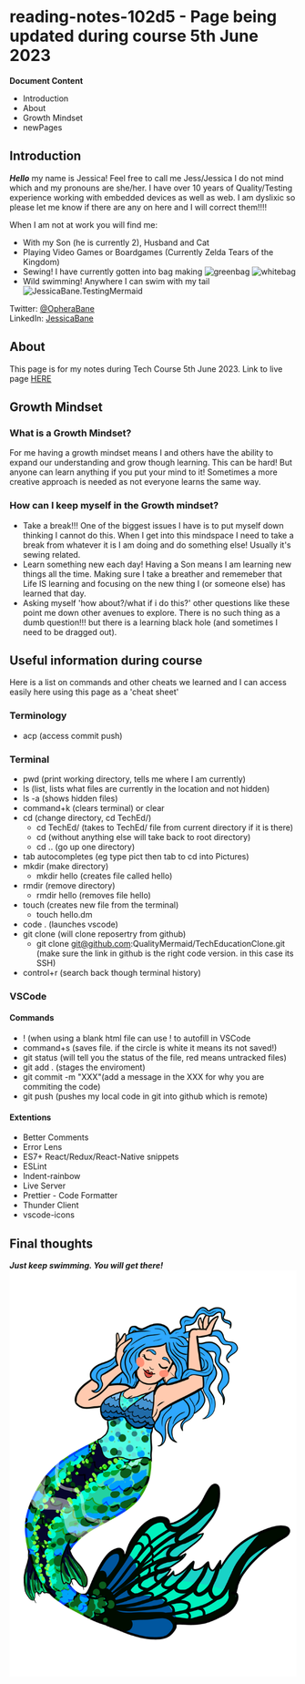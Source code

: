 # reading-notes-102d5 - Page being updated during course 5th June 2023

**Document Content**

- Introduction
- About
- Growth Mindset
- newPages

## Introduction

***Hello*** my name is Jessica! Feel free to call me Jess/Jessica I do not mind which and my pronouns are she/her.
I have over 10 years of Quality/Testing experience working with embedded devices as well as web.
I am dyslixic so please let me know if there are any on here and I will correct them!!!!

When I am not at work you will find me:
- With my Son (he is currently 2), Husband and Cat
- Playing Video Games or Boardgames (Currently Zelda Tears of the Kingdom)
- Sewing! I have currently gotten into bag making
![greenbag](20230525_164152.jpg) ![whitebag](20230528_204011.jpg)
- Wild swimming! Anywhere I can swim with my tail
![JessicaBane.TestingMermaid](https://pbs.twimg.com/profile_banners/2798096399/1566222131/1500x500)

Twitter: [@OpheraBane](https://twitter.com/OpheraBane)  
LinkedIn: [JessicaBane](https://www.linkedin.com/in/jessica-bane-testing-mermaid/)

## About

This page is for my notes during Tech Course 5th June 2023.
Link to live page [HERE](https://qualitymermaid.github.io/reading-notes-102db5/)

## Growth Mindset  

### What is a Growth Mindset?

For me having a growth mindset means I and others have the ability to expand our understanding and grow though learning. This can be hard! But anyone can learn anything if you put your mind to it! Sometimes a more creative approach is needed as not everyone learns the same way.

### How can I keep myself in the Growth mindset?

- Take a break!!! One of the biggest issues I have is to put myself down thinking I cannot do this. When I get into this mindspace I need to take a break from whatever it is I am doing and do something else! Usually it's sewing related.
- Learn something new each day! Having a Son means I am learning new things all the time. Making sure I take a breather and rememeber that Life IS learning and focusing on the new thing I (or someone else) has learned that day. 
- Asking myself 'how about?/what if i do this?' other questions like these point me down other avenues to explore. There is no such thing as a dumb question!!! but there is a learning black hole (and sometimes I need to be dragged out).

## Useful information during course
Here is a list on commands and other cheats we learned and I can access easily here using this page as a 'cheat sheet'

### Terminology 
- acp (access commit push)

### Terminal
- pwd (print working directory, tells me where I am currently)
- ls (list, lists what files are currently in the location and not hidden)
- ls -a (shows hidden files)
- command+k (clears terminal) or clear
- cd (change directory, cd TechEd/)
  - cd TechEd/ (takes to TechEd/ file from current directory if it is there)
  - cd (without anything else will take back to root directory)
  - cd .. (go up one directory)
- tab autocompletes (eg type pict then tab to cd into Pictures)
- mkdir (make directory)
  - mkdir hello (creates file called hello)
- rmdir (remove directory)
  - rmdir hello (removes file hello)
- touch (creates new file from the terminal) 
  - touch hello.dm
- code . (launches vscode)
- git clone (will clone reposertry from github)
  - git clone git@github.com:QualityMermaid/TechEducationClone.git (make sure the link in github is the right code version. in this case its SSH)
- control+r (search back though terminal history)

### VSCode 

#### Commands
- ! (when using a blank html file can use ! to autofill in VSCode
- command+s (saves file. if the circle is white it means its not saved!)
- git status (will tell you the status of the file, red means untracked files)
- git add . (stages the enviroment)
- git commit -m "XXX"(add a message in the XXX for why you are commiting the code)
- git push (pushes my local code in git into github which is remote)

#### Extentions
- Better Comments
- Error Lens
- ES7+ React/Redux/React-Native snippets
- ESLint
- Indent-rainbow
- Live Server
- Prettier - Code Formatter
- Thunder Client
- vscode-icons

## Final thoughts

***Just keep swimming. You will get there!***
![QualityMermaid image](OpheraMermaid.png)

